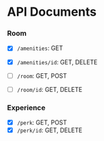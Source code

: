 # API Documents

### Room

- [x] `/amenities`: GET
- [x] `/amenities/id`: GET, DELETE

- [ ] `/room`: GET, POST
- [ ] `/room/id`: GET, DELETE

### Experience

- [x] `/perk`: GET, POST
- [x] `/perk/id`: GET, DELETE